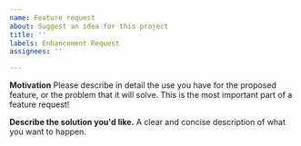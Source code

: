 ```yaml
---
name: Feature request
about: Suggest an idea for this project
title: ''
labels: Enhancement Request
assignees: ''

---
```


**Motivation**
Please describe in detail the use you have for the proposed feature, or the problem that it will solve.  This is the most important part of a feature request!

**Describe the solution you'd like.**
A clear and concise description of what you want to happen.
